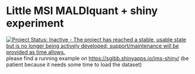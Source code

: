 # Little MSI MALDIquant + shiny experiment

[![Project Status: Inactive - The project has reached a stable, usable state but is no longer being actively developed; support/maintenance will be provided as time allows.](http://www.repostatus.org/badges/0.1.0/inactive.svg)](http://www.repostatus.org/#inactive)
please find a running example on https://sgibb.shinyapps.io/ims-shiny/
(be patient because it needs some time to load the dataset)
